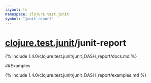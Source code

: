 ```yaml
---
layout: fn
namespace: clojure.test.junit
symbol: "junit-report"
---
```


# [clojure.test.junit](../)/junit-report

{% include 1.4.0/clojure.test.junit/junit_DASH_report/docs.md %}

##Examples

{% include 1.4.0/clojure.test.junit/junit_DASH_report/examples.md %}

